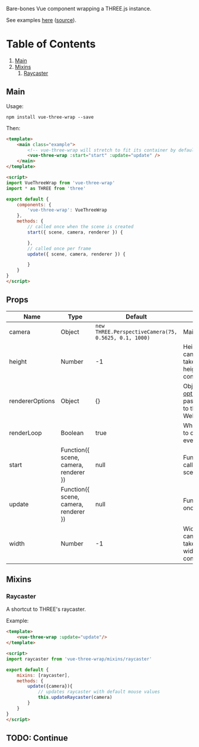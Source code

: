 Bare-bones Vue component wrapping a THREE.js instance.

See examples [here](https://three-examples.netlify.com/) ([source](https://github.com/SaFrMo/threejs-examples/tree/master/src/examples)).

# Table of Contents

1. [Main](#main)
1. [Mixins](#mixins)
    1. [Raycaster](#raycaster)

## Main

Usage:

`npm install vue-three-wrap --save`

Then:

```html
<template>
    <main class="example">
        <!-- vue-three-wrap will stretch to fit its container by default -->
        <vue-three-wrap :start="start" :update="update" />
    </main>
</template>

<script>
import VueThreeWrap from 'vue-three-wrap'
import * as THREE from 'three'

export default {
    components: {
        'vue-three-wrap': VueThreeWrap
    },
    methods: {
        // called once when the scene is created
        start({ scene, camera, renderer }) {

        },
        // called once per frame
        update({ scene, camera, renderer }) {

        }
    }
}
</script>
```

## Props

| Name            | Type                                  | Default                                              | Notes                                                                                                                     |
| --------------- | ------------------------------------- | ---------------------------------------------------- | ------------------------------------------------------------------------------------------------------------------------- |
| camera          | Object                                | `new THREE.PerspectiveCamera(75, 0.5625, 0.1, 1000)` | Main camera.                                                                                                              |
| height          | Number                                | -1                                                   | Height of the canvas. -1 to take up full height of container.                                                             |
| rendererOptions | Object                                | {}                                                   | Object of [options](https://threejs.org/docs/#api/en/renderers/WebGLRenderer) to be passed directly to the WebGLRenderer. |
| renderLoop      | Boolean                               | true                                                 | Whether or not to call `update` every frame.                                                                              |
| start           | Function({ scene, camera, renderer }) | null                                                 | Function to be called once at scene creation.                                                                             |
| update          | Function({ scene, camera, renderer }) | null                                                 | Function called once per frame.                                                                                           |
| width           | Number                                | -1                                                   | Width of the canvas. -1 to take up full width of container.                                                               |

## Mixins

### Raycaster

A shortcut to THREE's raycaster.

Example:

```html
<template>
    <vue-three-wrap :update="update"/>
</template>

<script>
import raycaster from 'vue-three-wrap/mixins/raycaster'

export default {
    mixins: [raycaster],
    methods: {
        update({camera}){
            // updates raycaster with default mouse values
            this.updateRaycaster(camera)
        }
    }
}
</script>
```

## TODO: Continue
